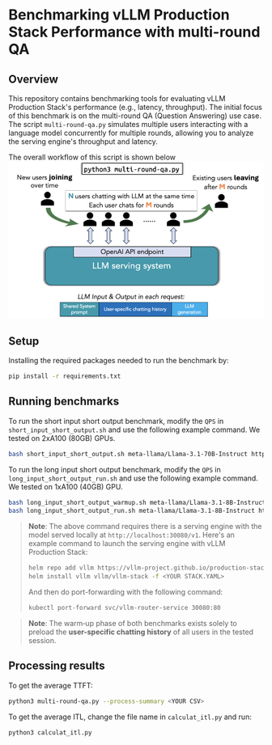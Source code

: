 # Benchmarking vLLM Production Stack Performance with multi-round QA

## Overview

This repository contains benchmarking tools for evaluating vLLM Production Stack's performance (e.g., latency, throughput). The initial focus of this benchmark is on the multi-round QA (Question Answering) use case. The script `multi-round-qa.py` simulates multiple users interacting with a language model concurrently for multiple rounds, allowing you to analyze the serving engine's throughput and latency.

The overall workflow of this script is shown below ![Illustration](multi-round.png)

## Setup

Installing the required packages needed to run the benchmark by:

```bash
pip install -r requirements.txt
```

## Running benchmarks

To run the short input short output benchmark, modify the `QPS` in `short_input_short_output.sh` and use the following example command. We tested on 2xA100 (80GB) GPUs.

```bash
bash short_input_short_output.sh meta-llama/Llama-3.1-70B-Instruct http://localhost:30080/v1/ stack
```

To run the long input short output benchmark, modify the `QPS` in `long_input_short_output_run.sh` and use the following example command. We tested on 1xA100 (40GB) GPU.

```bash
bash long_input_short_output_warmup.sh meta-llama/Llama-3.1-8B-Instruct http://localhost:30080/v1/
bash long_input_short_output_run.sh meta-llama/Llama-3.1-8B-Instruct http://localhost:30080/v1/ stack
```

> **Note**: The above command requires there is a serving engine with the model served locally at ``http://localhost:30080/v1``. Here's an example command to launch the serving engine with vLLM Production Stack:
> 
> ```bash
> helm repo add vllm https://vllm-project.github.io/production-stack
> helm install vllm vllm/vllm-stack -f <YOUR STACK.YAML>
> ```
> 
> And then do port-forwarding with the following command:
> 
> ```bash
> kubectl port-forward svc/vllm-router-service 30080:80
> ```

> **Note**: The warm‑up phase of both benchmarks exists solely to preload the **user-specific chatting history** of all users in the tested session.

## Processing results

To get the average TTFT:

```bash
python3 multi-round-qa.py --process-summary <YOUR CSV>
```

To get the average ITL, change the file name in `calculat_itl.py` and run:

```bash
python3 calculat_itl.py
```
